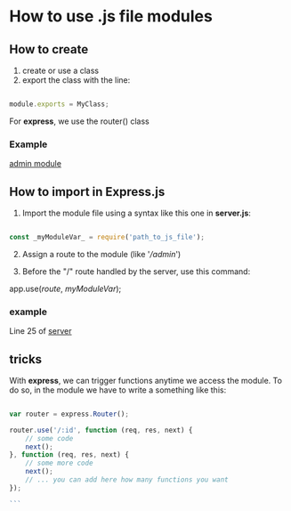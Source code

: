 # How to use .js file modules

## How to create

1. create or use a class
2. export the class with the line:

```javascript

module.exports = MyClass;
```

For __express__, we use the router() class

### Example

[admin module](./admin.js)

## How to import in Express.js

1. Import the module file using a syntax like this one in __server.js__:

```javascript

const _myModuleVar_ = require('path_to_js_file');

```

2. Assign a route to the module (like '_/admin_')

3. Before the "/" route handled by the server,  use this command:

app.use(_route_, _myModuleVar_);

### example 

Line 25 of [server](../server.js)

## tricks

With __express__, we can trigger functions anytime we access the module. To do so, in the module we have to write a something like this:

``````javascript

var router = express.Router();

router.use('/:id', function (req, res, next) {
    // some code
    next();
}, function (req, res, next) {
    // some more code
    next();
    // ... you can add here how many functions you want
});

```
